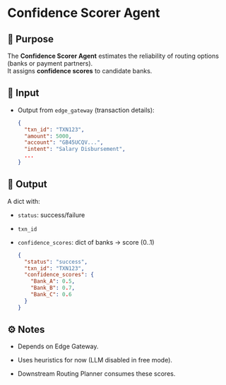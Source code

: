 # Confidence Scorer Agent

## 📌 Purpose
The **Confidence Scorer Agent** estimates the reliability of routing options (banks or payment partners).  
It assigns **confidence scores** to candidate banks.

## 🔹 Input
- Output from `edge_gateway` (transaction details):
  ```json
  {
    "txn_id": "TXN123",
    "amount": 5000,
    "account": "GB45UCQV...",
    "intent": "Salary Disbursement",
    ...
  }


## 🔹 Output
A dict with:

- `status`: success/failure

- `txn_id`

- `confidence_scores`: dict of banks → score (0..1)


  ```json
  {
    "status": "success",
    "txn_id": "TXN123",
    "confidence_scores": {
      "Bank_A": 0.5,
      "Bank_B": 0.7,
      "Bank_C": 0.6
    }
  }


## ⚙️ Notes

- Depends on Edge Gateway.

- Uses heuristics for now (LLM disabled in free mode).

- Downstream Routing Planner consumes these scores.